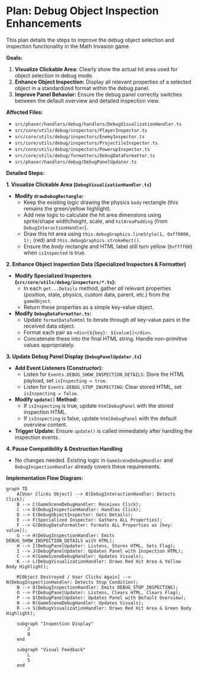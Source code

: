 # Plan: Debug Object Inspection Enhancements

This plan details the steps to improve the debug object selection and inspection functionality in the Math Invasion game.

**Goals:**

1.  **Visualize Clickable Area:** Clearly show the actual hit area used for object selection in debug mode.
2.  **Enhance Object Inspection:** Display all relevant properties of a selected object in a standardized format within the debug panel.
3.  **Improve Panel Behavior:** Ensure the debug panel correctly switches between the default overview and detailed inspection view.

**Affected Files:**

*   `src/phaser/handlers/debug/handlers/DebugVisualizationHandler.ts`
*   `src/core/utils/debug/inspectors/PlayerInspector.ts`
*   `src/core/utils/debug/inspectors/EnemyInspector.ts`
*   `src/core/utils/debug/inspectors/ProjectileInspector.ts`
*   `src/core/utils/debug/inspectors/PowerupInspector.ts`
*   `src/core/utils/debug/formatters/DebugDataFormatter.ts`
*   `src/phaser/handlers/debug/DebugPanelUpdater.ts`

**Detailed Steps:**

**1. Visualize Clickable Area (`DebugVisualizationHandler.ts`)**

*   **Modify `drawDebugRectangle`:**
    *   Keep the existing logic drawing the physics `body` rectangle (this remains the green/yellow highlight).
    *   Add new logic to calculate the hit area dimensions using sprite/shape width/height, scale, and `hitAreaPadding` (from `DebugInteractionHandler`).
    *   Draw this hit area using `this.debugGraphics.lineStyle(1, 0xff0000, 1);` (red) and `this.debugGraphics.strokeRect()`.
    *   Ensure the *body* rectangle and HTML label still turn yellow (`0xffff00`) when `isInspected` is true.

**2. Enhance Object Inspection Data (Specialized Inspectors & Formatter)**

*   **Modify Specialized Inspectors (`src/core/utils/debug/inspectors/*.ts`):**
    *   In each `get...Details` method, gather *all* relevant properties (position, state, physics, custom data, parent, etc.) from the `gameObject`.
    *   Return these properties as a simple key-value object.
*   **Modify `DebugDataFormatter.ts`:**
    *   Update `formatDataToHtml` to iterate through *all* key-value pairs in the received data object.
    *   Format each pair as `<div>[${key}: ${value}]</div>`.
    *   Concatenate these into the final HTML string. Handle non-primitive values appropriately.

**3. Update Debug Panel Display (`DebugPanelUpdater.ts`)**

*   **Add Event Listeners (Constructor):**
    *   Listen for `Events.DEBUG_SHOW_INSPECTION_DETAILS`: Store the HTML payload, set `isInspecting = true`.
    *   Listen for `Events.DEBUG_STOP_INSPECTING`: Clear stored HTML, set `isInspecting = false`.
*   **Modify `update()` Method:**
    *   If `isInspecting` is true, update `htmlDebugPanel` with the stored inspection HTML.
    *   If `isInspecting` is false, update `htmlDebugPanel` with the default overview content.
*   **Trigger Update:** Ensure `update()` is called immediately after handling the inspection events.

**4. Pause Compatibility & Destruction Handling**

*   No changes needed. Existing logic in `GameSceneDebugHandler` and `DebugInspectionHandler` already covers these requirements.

**Implementation Flow Diagram:**

```mermaid
graph TD
    A[User Clicks Object] --> B(DebugInteractionHandler: Detects Click);
    B --> C(GameSceneDebugHandler: Receives Click);
    C --> D(DebugInspectionHandler: Handles Click);
    D --> E(DebugObjectInspector: Gets Details);
    E --> F(Specialized Inspector: Gathers ALL Properties);
    F --> G(DebugDataFormatter: Formats ALL Properties as [key: value]);
    G --> H(DebugInspectionHandler: Emits DEBUG_SHOW_INSPECTION_DETAILS with HTML);
    H --> I(DebugPanelUpdater: Listens, Stores HTML, Sets Flag);
    I --> J(DebugPanelUpdater: Updates Panel with Inspection HTML);
    C --> K(GameSceneDebugHandler: Updates Visuals);
    K --> L(DebugVisualizationHandler: Draws Red Hit Area & Yellow Body Highlight);

    M[Object Destroyed / User Clicks Again] --> N(DebugInspectionHandler: Detects Stop Condition);
    N --> O(DebugInspectionHandler: Emits DEBUG_STOP_INSPECTING);
    O --> P(DebugPanelUpdater: Listens, Clears HTML, Clears Flag);
    P --> Q(DebugPanelUpdater: Updates Panel with Default Overview);
    N --> R(GameSceneDebugHandler: Updates Visuals);
    R --> S(DebugVisualizationHandler: Draws Red Hit Area & Green Body Highlight);

    subgraph "Inspection Display"
        J
        Q
    end

    subgraph "Visual Feedback"
        L
        S
    end